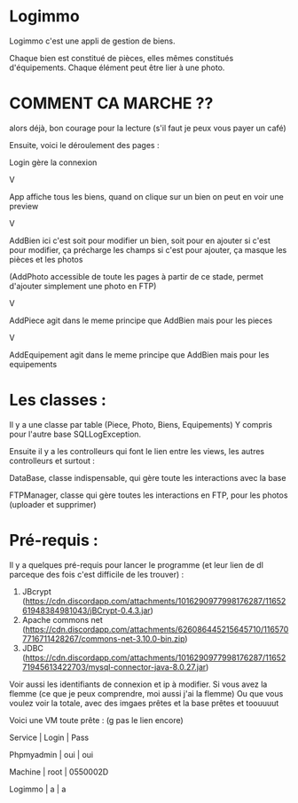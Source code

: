 # Logimmo

Logimmo c'est une appli de gestion de biens.

Chaque bien est constitué de pièces, elles mêmes constitués d'équipements.
Chaque élément peut être lier à une photo.

# COMMENT CA MARCHE ??

alors déjà, bon courage pour la lecture (s'il faut je peux vous payer un café)

Ensuite, voici le déroulement des pages :

Login gère la connexion

V

App affiche tous les biens, quand on clique sur un bien on peut en voir une preview

V

AddBien ici c'est soit pour modifier un bien, soit pour en ajouter
si c'est pour modifier, ça précharge les champs
si c'est pour ajouter, ça masque les pièces et les photos


(AddPhoto accessible de toute les pages à partir de ce stade, 
permet d'ajouter simplement une photo en FTP)

V

AddPiece agit dans le meme principe que AddBien mais pour les pieces

V

AddEquipement agit dans le meme principe que AddBien mais pour les equipements

# Les classes :

Il y a une classe par table (Piece, Photo, Biens, Equipements) Y compris pour l'autre base SQLLogException.

Ensuite il y a les controlleurs qui font le lien entre les views, les autres controlleurs et surtout :

DataBase, classe indispensable, qui gère toute les interactions avec la base

FTPManager, classe qui gère toutes les interactions en FTP, pour les photos (uploader et supprimer)


# Pré-requis :

Il y a quelques pré-requis pour lancer le programme (et leur lien de dl parceque des fois c'est difficile de les trouver) :
1. JBcrypt (https://cdn.discordapp.com/attachments/1016290977998176287/1165261948384981043/jBCrypt-0.4.3.jar)
1. Apache commons net (https://cdn.discordapp.com/attachments/626086445215645710/1165707716711428267/commons-net-3.10.0-bin.zip)
1. JDBC (https://cdn.discordapp.com/attachments/1016290977998176287/1165271945613422703/mysql-connector-java-8.0.27.jar)

Voir aussi les identifiants de connexion et ip à modifier.
Si vous avez la flemme (ce que je peux comprendre, moi aussi j'ai la flemme) Ou que vous voulez voir
la totale, avec des imgaes prêtes et la base prêtes et toouuuut

Voici une VM toute prête : (g pas le lien encore)

Service | Login | Pass

Phpmyadmin | oui | oui

Machine | root | 0550002D

Logimmo | a | a


